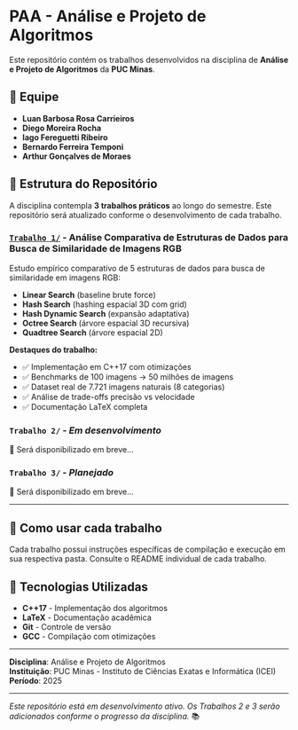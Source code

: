 # PAA - Análise e Projeto de Algoritmos

Este repositório contém os trabalhos desenvolvidos na disciplina de **Análise e Projeto de Algoritmos** da **PUC Minas**.

## 👥 Equipe

- **Luan Barbosa Rosa Carrieiros**
- **Diego Moreira Rocha**  
- **Iago Fereguetti Ribeiro**
- **Bernardo Ferreira Temponi**
- **Arthur Gonçalves de Moraes**

## 📂 Estrutura do Repositório

A disciplina contempla **3 trabalhos práticos** ao longo do semestre. Este repositório será atualizado conforme o desenvolvimento de cada trabalho.

### [`Trabalho 1/`](./Trabalho%201/) - Análise Comparativa de Estruturas de Dados para Busca de Similaridade de Imagens RGB

Estudo empírico comparativo de 5 estruturas de dados para busca de similaridade em imagens RGB:

- **Linear Search** (baseline brute force)
- **Hash Search** (hashing espacial 3D com grid)  
- **Hash Dynamic Search** (expansão adaptativa)
- **Octree Search** (árvore espacial 3D recursiva)
- **Quadtree Search** (árvore espacial 2D)

**Destaques do trabalho:**
- ✅ Implementação em C++17 com otimizações
- ✅ Benchmarks de 100 imagens → 50 milhões de imagens
- ✅ Dataset real de 7.721 imagens naturais (8 categorias)
- ✅ Análise de trade-offs precisão vs velocidade
- ✅ Documentação LaTeX completa

### `Trabalho 2/` - *Em desenvolvimento*
🚧 Será disponibilizado em breve...

### `Trabalho 3/` - *Planejado*
🚧 Será disponibilizado em breve...

---

## 🚀 Como usar cada trabalho

Cada trabalho possui instruções específicas de compilação e execução em sua respectiva pasta. Consulte o README individual de cada trabalho.

## 🔧 Tecnologias Utilizadas

- **C++17** - Implementação dos algoritmos
- **LaTeX** - Documentação acadêmica  
- **Git** - Controle de versão
- **GCC** - Compilação com otimizações

---

**Disciplina**: Análise e Projeto de Algoritmos  
**Instituição**: PUC Minas - Instituto de Ciências Exatas e Informática (ICEI)  
**Período**: 2025

---

*Este repositório está em desenvolvimento ativo. Os Trabalhos 2 e 3 serão adicionados conforme o progresso da disciplina.* 📚